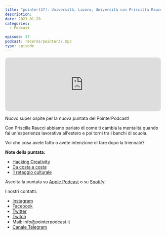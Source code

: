 ```yaml
---
title: "pointer[37]: Università, Lavoro, Università con Priscilla Raucci"
description:
date: 2021-01-20
categories:
  - Podcast

episode: 37
podcast: records/pointer37.mp3
type: episode
---
```


<!-- wp:html -->
<iframe src="https://embed.podcasts.apple.com/us/podcast/pointer-37-universit%C3%A0-lavoro-universit%C3%A0-con-priscilla/id1465505870?i=1000505925434&amp;itsct=podcast_box&amp;itscg=30200&amp;theme=dark" sandbox="allow-forms allow-popups allow-same-origin allow-scripts allow-top-navigation-by-user-activation" allow="autoplay *; encrypted-media *;" style="width: 100%; max-width: 660px; overflow: hidden; border-top-left-radius: 10px; border-top-right-radius: 10px; border-bottom-right-radius: 10px; border-bottom-left-radius: 10px; background-color: transparent; background-position: initial initial; background-repeat: initial initial;" height="175px" frameborder="0"></iframe>
<!-- /wp:html -->

<!-- wp:paragraph -->
<p>Nuovo super ospite per la nuova puntata del PointerPodcast!</p>
<!-- /wp:paragraph -->

<!-- wp:paragraph -->
<p>Con Priscilla Raucci abbiamo parlato di come ti cambia la mentalità quando fai un'esperienza lavorativa all'estero e poi torni tra i banchi di scuola.</p>
<!-- /wp:paragraph -->

<!-- wp:paragraph -->
<p>Voi che cosa avete fatto o avete intenzione di fare dopo la triennale?</p>
<!-- /wp:paragraph -->

<!-- wp:paragraph -->
<p><strong>Note della puntata:</strong></p>
<!-- /wp:paragraph -->

<!-- wp:list -->
<ul><li><a href="https://www.hacking-creativity.com">Hacking Creativity</a></li><li><a href="https://www.dacostaacosta.net/podcast/">Da costa a costa</a></li><li><a href="https://www.treccani.it/vocabolario/retaggio_%28Sinonimi-e-Contrari%29/">Il retaggio culturale</a></li></ul>
<!-- /wp:list -->

<!-- wp:paragraph -->
<p>Ascolta la puntata su <a href="https://podcasts.apple.com/it/podcast/pointerpodcast/id1465505870">Apple Podcast</a> o su <a href="https://open.spotify.com/show/3XmDzcZv4rCIx1VpWrbrkh">Spotify</a>!</p>
<!-- /wp:paragraph -->

<!-- wp:paragraph -->
<p>I nostri contatti:</p>
<!-- /wp:paragraph -->

<!-- wp:list -->
<ul><li><a href="https://www.instagram.com/pointerpodcast/">Instagram</a></li><li><a href="https://www.facebook.com/pointerPodcast/">Facebook</a></li><li><a href="https://twitter.com/PointerPodcast">Twitter</a></li><li><a href="https://www.twitch.tv/pointerpodcast">Twitch</a></li><li>Mail: info@pointerpodcast.it</li><li><a href="https://t.me/PointerPodcast">Canale Telegram</a></li></ul>
<!-- /wp:list -->